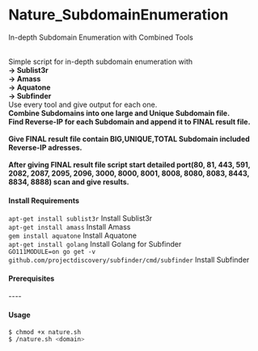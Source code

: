 # Nature_SubdomainEnumeration
In-depth Subdomain Enumeration with Combined Tools

</br>Simple script for in-depth subdomain enumeration with </br>
**-> Sublist3r</br>
-> Amass</br>
-> Aquatone</br>
-> Subfinder</br>**
Use every tool and give output for each one.</br>
**Combine Subdomains into one large and Unique Subdomain file.**</br>
**Find Reverse-IP for each Subdomain and append it to FINAL result file.**</br></br>
**Give FINAL result file contain BIG,UNIQUE,TOTAL Subdomain included Reverse-IP adresses.**</br></br>
**After giving FINAL result file script start detailed port(80, 81, 443, 591, 2082, 2087, 2095, 2096, 3000, 8000, 8001, 8008, 8080, 8083, 8443, 8834, 8888) scan and give results.**

#### Install Requirements
`apt-get install sublist3r` Install Sublist3r
<br>`apt-get install amass` Install Amass
<br>`gem install aquatone`  Install Aquatone
<br>`apt-get install golang` Install Golang for Subfinder
<br>`GO111MODULE=on go get -v github.com/projectdiscovery/subfinder/cmd/subfinder` Install Subfinder

#### Prerequisites
----</br>

#### Usage
  ```sh
$ chmod +x nature.sh
$ /nature.sh <domain>
```
  
